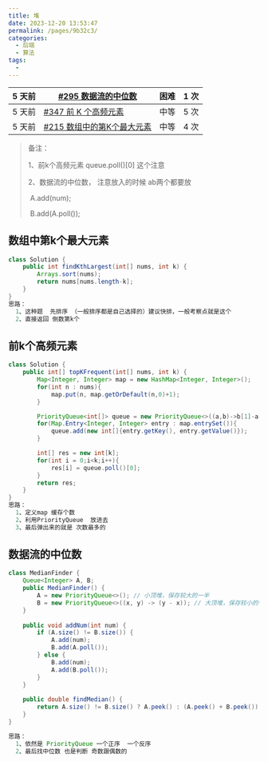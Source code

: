 ```yaml
---
title: 堆
date: 2023-12-20 13:53:47
permalink: /pages/9b32c3/
categories: 
  - 后端
  - 算法
tags: 
  - 
---
```




| 5 天前 | [#295 数据流的中位数](https://leetcode.cn/problems/find-median-from-data-stream/) | 困难 | 1 次 |
| ------ | ------------------------------------------------------------ | ---- | ---- |
| 5 天前 | [#347 前 K 个高频元素](https://leetcode.cn/problems/top-k-frequent-elements/) | 中等 | 5 次 |
| 5 天前 | [#215 数组中的第K个最大元素](https://leetcode.cn/problems/kth-largest-element-in-an-array/) | 中等 | 4 次 |



> 备注：
>
> 1、前k个高频元素  queue.poll()[0] 这个注意
>
> 2、数据流的中位数， 注意放入的时候 ab两个都要放   
>
> ​			 A.add(num);
>
> ​            B.add(A.poll());



## 数组中第k个最大元素



```java
class Solution {
    public int findKthLargest(int[] nums, int k) {
        Arrays.sort(nums);
        return nums[nums.length-k];
    }
}
思路：
  1、这种题  先排序 （一般排序都是自己选择的）建议快排，一般考察点就是这个
  2、直接返回 倒数第k个
```



## 前k个高频元素



```java
class Solution {
    public int[] topKFrequent(int[] nums, int k) {
        Map<Integer, Integer> map = new HashMap<Integer, Integer>();
        for(int n : nums){
            map.put(n, map.getOrDefault(n,0)+1);
        }

        PriorityQueue<int[]> queue = new PriorityQueue<>((a,b)->b[1]-a[1]);
        for(Map.Entry<Integer, Integer> entry : map.entrySet()){
            queue.add(new int[]{entry.getKey(), entry.getValue()});
        }

        int[] res = new int[k];
        for(int i = 0;i<k;i++){
            res[i] = queue.poll()[0];
        }
        return res;
    }
}
思路：
  1、定义map 缓存个数
  2、利用PriorityQueue  放进去
  3、最后弹出来的就是 次数最多的
```



## 数据流的中位数



```java
class MedianFinder {
    Queue<Integer> A, B;
    public MedianFinder() {
        A = new PriorityQueue<>(); // 小顶堆，保存较大的一半
        B = new PriorityQueue<>((x, y) -> (y - x)); // 大顶堆，保存较小的一半
    }
    
    public void addNum(int num) {
        if (A.size() != B.size()) {
            A.add(num);
            B.add(A.poll());
        } else {
            B.add(num);
            A.add(B.poll());
        }
    }
    
    public double findMedian() {
        return A.size() != B.size() ? A.peek() : (A.peek() + B.peek()) / 2.0;
    }
}

思路：
  1、依然是 PriorityQueue 一个正序  一个反序
  2、最后找中位数 也是判断 奇数跟偶数的
```

